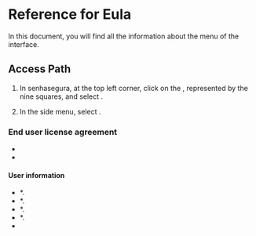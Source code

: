 # Reference for Eula 

In this document, you will find all the information about the  menu of the  interface.

## Access Path

1. In senhasegura, at the top left corner, click on the , represented by the nine squares, and select .

1. In the side menu, select .

### End user license agreement

* 
* 

#### User information

* *.
* *.
* *.
* *.
* 